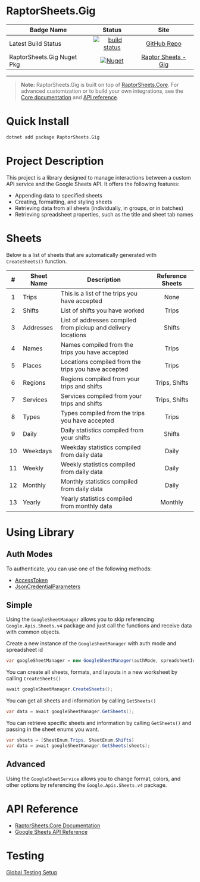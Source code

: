 # RaptorSheets.Gig

| Badge Name | Status | Site |
| ---------- | :------------: | :------------: |
| Latest Build Status | [![build status](https://github.com/khanjal/RaptorSheets/actions/workflows/dotnet.yml/badge.svg)](https://github.com/khanjal/RaptorSheets/actions) | [GitHub Repo](https://github.com/khanjal/RaptorSheets/) |
| RaptorSheets.Gig Nuget Pkg | [![Nuget](https://img.shields.io/nuget/v/RaptorSheets.Gig)](https://www.nuget.org/packages/RaptorSheets.Gig/) | [Raptor Sheets - Gig](https://gig.raptorsheets.com) |

---

> **Note:** RaptorSheets.Gig is built on top of [RaptorSheets.Core](https://www.nuget.org/packages/RaptorSheets.Core/). For advanced customization or to build your own integrations, see the [Core documentation](https://www.raptorsheets.com) and [API reference](https://googleapis.dev/dotnet/Google.Apis.Sheets.v4/latest/api/Google.Apis.Sheets.v4.html).

# Quick Install

```bash
dotnet add package RaptorSheets.Gig
```



# Project Description

This project is a library designed to manage interactions between a custom API service and the Google Sheets API. It offers the following features:

* Appending data to specified sheets
* Creating, formatting, and styling sheets
* Retrieving data from all sheets (individually, in groups, or in batches)
* Retrieving spreadsheet properties, such as the title and sheet tab names

# Sheets

Below is a list of sheets that are automatically generated with ````CreateSheets()```` function.

| # | Sheet Name | Description | Reference Sheets |
| :------------: | ---------- | ------------ | :------------: |
| 1 | Trips | This is a list of the trips you have accepted | None |
| 2 | Shifts | List of shifts you have worked | Trips |
| 3 | Addresses | List of addresses compiled from pickup and delivery locations | Shifts |
| 4 | Names | Names compiled from the trips you have accepted | Trips |
| 5 | Places | Locations compiled from the trips you have accepted | Trips |
| 6 | Regions | Regions compiled from your trips and shifts | Trips, Shifts |
| 7 | Services | Services compiled from your trips and shifts | Trips, Shifts |
| 8 | Types | Types compiled from the trips you have accepted | Trips |
| 9 | Daily | Daily statistics compiled from your shifts | Shifts |
| 10 | Weekdays | Weekday statistics compiled from daily data | Daily |
| 11 | Weekly | Weekly statistics compiled from daily data | Daily |
| 12 | Monthly | Monthly statistics compiled from daily data | Daily |
| 13 | Yearly | Yearly statistics compiled from monthly data | Monthly |

# Using Library

## Auth Modes

To authenticate, you can use one of the following methods:
* [AccessToken](https://cloud.google.com/dotnet/docs/reference/Google.Apis/latest/Google.Apis.Auth.OAuth2.BearerToken)
* [JsonCredentialParameters](https://cloud.google.com/dotnet/docs/reference/Google.Apis/latest/Google.Apis.Auth.OAuth2.JsonCredentialParameters)

## Simple

Using the ````GoogleSheetManager```` allows you to skip referencing ````Google.Apis.Sheets.v4```` package and just call the functions and receive data with common objects.

Create a new instance of the ````GoogleSheetManager```` with auth mode and spreadsheet id

```csharp
var googleSheetManager = new GoogleSheetManager(authMode, spreadsheetId);
```

You can create all sheets, formats, and layouts in a new worksheet by calling ````CreateSheets()````

```csharp
await googleSheetManager.CreateSheets();
```

You can get all sheets and information by calling ````GetSheets()````

```csharp
var data = await googleSheetManager.GetSheets();
```

You can retrieve specific sheets and information by calling ````GetSheets()```` and passing in the sheet enums you want.

```csharp
var sheets = [SheetEnum.Trips, SheetEnum.Shifts]
var data = await googleSheetManager.GetSheets(sheets);
```

## Advanced

Using the ````GoogleSheetService```` allows you to change format, colors, and other options by referencing the ````Google.Apis.Sheets.v4```` package.


# API Reference

- [RaptorSheets.Core Documentation](https://www.raptorsheets.com)
- [Google Sheets API Reference](https://googleapis.dev/dotnet/Google.Apis.Sheets.v4/latest/api/Google.Apis.Sheets.v4.html)

# Testing

[Global Testing Setup](README.md#testing)

